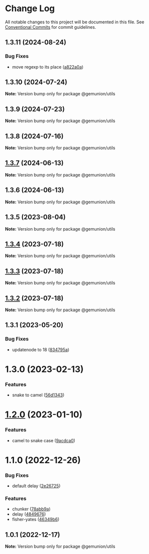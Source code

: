 # Change Log

All notable changes to this project will be documented in this file.
See [Conventional Commits](https://conventionalcommits.org) for commit guidelines.

## 1.3.11 (2024-08-24)

### Bug Fixes

- move regexp to its place ([a822a0a](https://github.com/gemunion/common-packages/commit/a822a0a28279bde5568c1e62a6a59410674cd9f7))

## 1.3.10 (2024-07-24)

**Note:** Version bump only for package @gemunion/utils

## 1.3.9 (2024-07-23)

**Note:** Version bump only for package @gemunion/utils

## 1.3.8 (2024-07-16)

**Note:** Version bump only for package @gemunion/utils

## [1.3.7](https://github.com/gemunion/common-packages/compare/@gemunion/utils@1.3.6...@gemunion/utils@1.3.7) (2024-06-13)

**Note:** Version bump only for package @gemunion/utils

## 1.3.6 (2024-06-13)

**Note:** Version bump only for package @gemunion/utils

## 1.3.5 (2023-08-04)

**Note:** Version bump only for package @gemunion/utils

## [1.3.4](https://github.com/gemunion/common-packages/compare/@gemunion/utils@1.3.3...@gemunion/utils@1.3.4) (2023-07-18)

**Note:** Version bump only for package @gemunion/utils

## [1.3.3](https://github.com/gemunion/common-packages/compare/@gemunion/utils@1.3.2...@gemunion/utils@1.3.3) (2023-07-18)

**Note:** Version bump only for package @gemunion/utils

## [1.3.2](https://github.com/gemunion/common-packages/compare/@gemunion/utils@1.3.1...@gemunion/utils@1.3.2) (2023-07-18)

**Note:** Version bump only for package @gemunion/utils

## 1.3.1 (2023-05-20)

### Bug Fixes

- updatenode to 18 ([834795a](https://github.com/gemunion/common-packages/commit/834795aca8d9c351fde907fbdb511f437c707f11))

# 1.3.0 (2023-02-13)

### Features

- snake to camel ([56d1343](https://github.com/gemunion/common-packages/commit/56d13431f445ba7010b500d598e750ac5e9fcf4f))

# [1.2.0](https://github.com/gemunion/common-packages/compare/@gemunion/utils@1.1.0...@gemunion/utils@1.2.0) (2023-01-10)

### Features

- camel to snake case ([9acdca0](https://github.com/gemunion/common-packages/commit/9acdca081705973e20c228825fff96ba52b6c65a))

# 1.1.0 (2022-12-26)

### Bug Fixes

- default delay ([2e26725](https://github.com/gemunion/common-packages/commit/2e26725b5a160fbca2bf32f27753e7c452ef0d97))

### Features

- chunker ([78abb9a](https://github.com/gemunion/common-packages/commit/78abb9a15be369be83db4f348486ed3475c018e2))
- delay ([4849676](https://github.com/gemunion/common-packages/commit/484967671a09c52f79f2679d2a12e981f4ebc012))
- fisher-yates ([46349b6](https://github.com/gemunion/common-packages/commit/46349b6d684f19f7cf45b3ba949f3bde7a2b4f5c))

## 1.0.1 (2022-12-17)

**Note:** Version bump only for package @gemunion/utils
